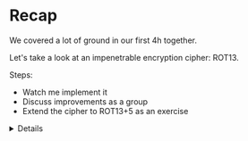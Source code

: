 # Recap

We covered a lot of ground in our first 4h together.

Let's take a look at an impenetrable encryption cipher: ROT13.

Steps:

- Watch me implement it
- Discuss improvements as a group
- Extend the cipher to ROT13+5 as an exercise

<details>

```rust,editable
fn rot13(s: &str) -> String {
    let mut secret = String::with_capacity(s.len());

    for c in s.chars() {
        let d = match c {
            'a'..='m' => ((c as u8) + 13) as char,
            'n'..='z' => ((c as u8 - b'a' + 13) % 26 + b'a') as char,
            'A'..='M' => ((c as u8) + 13) as char,
            'N'..='Z' => ((c as u8 - b'A' + 13) % 26 + b'A') as char,
            '0'..='9' => ((c as u8 - b'0' + 5) % 10 + b'9') as char,
            c => c,
        };
        secret.push(d);
    }

    secret
}

fn main() {
    let text = "Hello, World!";
    let encrypted = rot13(&text);
    let decrypted = rot13(&encrypted);

    println!("Original: {}", text);
    println!("Encrypted: {}", encrypted);
    println!("Decrypted: {}", decrypted);
}
```

</details>